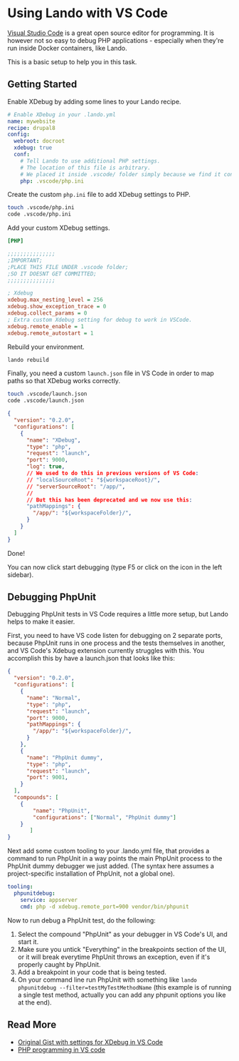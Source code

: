 Using Lando with VS Code
========================

[Visual Studio Code](https://github.com/Microsoft/vscode/) is a great open source editor for programming.
It is however not so easy to debug PHP applications - especially when they're run inside Docker containers, like Lando.

This is a basic setup to help you in this task.

<!-- toc -->

Getting Started
---------------

Enable XDebug by adding some lines to your Lando recipe.

```yaml
# Enable XDebug in your .lando.yml
name: mywebsite
recipe: drupal8
config:
  webroot: docroot
  xdebug: true
  conf:
    # Tell Lando to use additional PHP settings.
    # The location of this file is arbitrary.
    # We placed it inside .vscode/ folder simply because we find it convenient.
    php: .vscode/php.ini
```

Create the custom `php.ini` file to add XDebug settings to PHP.

```bash
touch .vscode/php.ini
code .vscode/php.ini
```

Add your custom XDebug settings.

```ini
[PHP]

;;;;;;;;;;;;;;;
;IMPORTANT;
;PLACE THIS FILE UNDER .vscode folder;
;SO IT DOESNT GET COMMITTED;
;;;;;;;;;;;;;;;

; Xdebug
xdebug.max_nesting_level = 256
xdebug.show_exception_trace = 0
xdebug.collect_params = 0
; Extra custom Xdebug setting for debug to work in VSCode.
xdebug.remote_enable = 1
xdebug.remote_autostart = 1
```

Rebuild your environment.

```bash
lando rebuild
```

Finally, you need a custom `launch.json` file in VS Code in order to map paths so that XDebug works correctly.

```bash
touch .vscode/launch.json
code .vscode/launch.json
```

```json
{
  "version": "0.2.0",
  "configurations": [
    {
      "name": "XDebug",
      "type": "php",
      "request": "launch",
      "port": 9000,
      "log": true,
      // We used to do this in previous versions of VS Code:
      // "localSourceRoot": "${workspaceRoot}/",
      // "serverSourceRoot": "/app/",
      //
      // But this has been deprecated and we now use this:
      "pathMappings": {
        "/app/": "${workspaceFolder}/",
      }
    }
  ]
}
```

Done!

You can now click start debugging (type F5 or click on the icon in the left sidebar).

Debugging PhpUnit
-----------------

Debugging PhpUnit tests in VS Code requires a little more setup, but Lando helps to make it easier.

First, you need to have VS code listen for debugging on 2 separate ports, because PhpUnit runs in one process and the tests themselves in another, and VS Code's Xdebug extension currently struggles with this. You accomplish this by have a launch.json that looks like this:

```json
{
  "version": "0.2.0",
  "configurations": [
    {
      "name": "Normal",
      "type": "php",
      "request": "launch",
      "port": 9000,
      "pathMappings": {
        "/app/": "${workspaceFolder}/",
      }
    },
    {
      "name": "PhpUnit dummy",
      "type": "php",
      "request": "launch",
      "port": 9001,
    }
  ],
  "compounds": [
    {
        "name": "PhpUnit",
        "configurations": ["Normal", "PhpUnit dummy"]
    }
       ]
}
```

Next add some custom tooling to your .lando.yml file, that provides a command to run PhpUnit in a way points the main PhpUnit process to the PhpUnit dummy debugger we just added. (The syntax here assumes a project-specific installation of PhpUnit, not a global one).

```yml
tooling:
  phpunitdebug:
    service: appserver
    cmd: php -d xdebug.remote_port=900 vendor/bin/phpunit
```

Now to run debug a PhpUnit test, do the following:

1. Select the compound "PhpUnit" as your debugger in VS Code's UI, and start it.
2. Make sure you untick "Everything" in the breakpoints section of the UI, or it will break everytime PhpUnit throws an exception, even if it's properly caught by PhpUnit.
3. Add a breakpoint in your code that is being tested.
4. On your command line run PhpUnit with something like `lando phpunitdebug --filter=testMyTestMethodName` (this example is of running a single test method, actually you can add any phpunit options you like at the end).


Read More
---------

*   [Original Gist with settings for XDebug in VS Code](https://gist.github.com/MatthieuScarset/0c3860def9ff1f0b84e32f618c740655)
*   [PHP programming in VS code](https://code.visualstudio.com/docs/languages/php)
